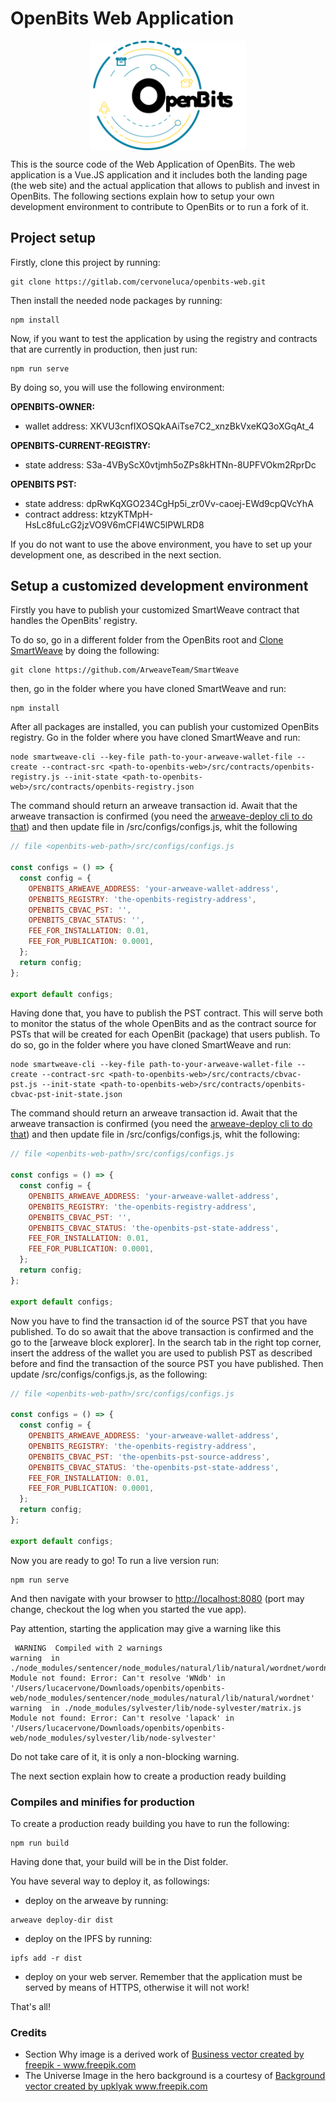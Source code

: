 # OpenBits Web Application

<div align="center">
   <img align="center" src="src/assets/logo-black.png" width="250px" alt="OpenBits logo" title="OpenBits Logo">
</div>

This is the source code of the Web Application of OpenBits. The web application is a Vue.JS application and it includes both the landing page (the web site) and the actual application that allows to publish and invest in OpenBits. The following sections explain how to setup your own development environment to contribute to OpenBits or to run a fork of it. 

## Project setup

Firstly, clone this project by running: 

```
git clone https://gitlab.com/cervoneluca/openbits-web.git
```

Then install the needed node packages by running: 

```
npm install
```

Now, if you want to test the application by using the registry and contracts that are currently in production, then just run:

```
npm run serve
```

By doing so, you will use the following environment: 

**OPENBITS-OWNER:**
- wallet address: XKVU3cnfIXOSQkAAiTse7C2_xnzBkVxeKQ3oXGqAt_4

**OPENBITS-CURRENT-REGISTRY:**
- state address: S3a-4VByScX0vtjmh5oZPs8kHTNn-8UPFVOkm2RprDc

**OPENBITS PST:** 
- state address:  dpRwKqXGO234CgHp5i_zr0Vv-caoej-EWd9cpQVcYhA
- contract address: ktzyKTMpH-HsLc8fuLcG2jzVO9V6mCFl4WC5lPWLRD8

If you do not want to use the above environment, you have to set up your development one, as described in the next section.

## Setup a customized development environment

Firstly you have to publish your customized SmartWeave contract that handles the OpenBits' registry. 

To do so, go in a different folder from the OpenBits root and [Clone SmartWeave](https://github.com/ArweaveTeam/SmartWeave) by doing the following:

```
git clone https://github.com/ArweaveTeam/SmartWeave
```

then, go in the folder where you have cloned SmartWeave and run: 

```
npm install
```

After all packages are installed, you can publish your customized OpenBits registry. Go in the folder where you have cloned SmartWeave and run: 

```
node smartweave-cli --key-file path-to-your-arweave-wallet-file --create --contract-src <path-to-openbits-web>/src/contracts/openbits-registry.js --init-state <path-to-openbits-web>/src/contracts/openbits-registry.json 
```
The command should return an arweave transaction id. Await that the arweave transaction is confirmed (you need the [arweave-deploy cli to do that](https://github.com/ArweaveTeam/arweave-deploy)) and then update file in <openbits-web-path>/src/configs/configs.js, whit the following

```javascript
// file <openbits-web-path>/src/configs/configs.js

const configs = () => {
  const config = {
    OPENBITS_ARWEAVE_ADDRESS: 'your-arweave-wallet-address',
    OPENBITS_REGISTRY: 'the-openbits-registry-address',
    OPENBITS_CBVAC_PST: '',
    OPENBITS_CBVAC_STATUS: '',
    FEE_FOR_INSTALLATION: 0.01,
    FEE_FOR_PUBLICATION: 0.0001,
  };
  return config;
};

export default configs;

```

Having done that, you have to publish the PST contract. This will serve both to monitor the status of the whole OpenBits and as the contract source for PSTs that will be created for each OpenBit (package) that users publish. To do so, go in the folder where you have cloned SmartWeave and run: 

```
node smartweave-cli --key-file path-to-your-arweave-wallet-file --create --contract-src <path-to-openbits-web>/src/contracts/cbvac-pst.js --init-state <path-to-openbits-web>/src/contracts/openbits-cbvac-pst-init-state.json
```

The command should return an arweave transaction id. Await that the arweave transaction is confirmed (you need the [arweave-deploy cli to do that](https://github.com/ArweaveTeam/arweave-deploy)) and then update file in <openbits-web-path>/src/configs/configs.js, whit the following:

```javascript
// file <openbits-web-path>/src/configs/configs.js

const configs = () => {
  const config = {
    OPENBITS_ARWEAVE_ADDRESS: 'your-arweave-wallet-address',
    OPENBITS_REGISTRY: 'the-openbits-registry-address',
    OPENBITS_CBVAC_PST: '',
    OPENBITS_CBVAC_STATUS: 'the-openbits-pst-state-address',
    FEE_FOR_INSTALLATION: 0.01,
    FEE_FOR_PUBLICATION: 0.0001,
  };
  return config;
};

export default configs;

```

Now you have to find the transaction id of the source PST that you have published. To do so await that the above transaction is confirmed and the go to the [arweave block explorer]. In the search tab in the right top corner, insert the address of the wallet you are used to publish PST as described before and find the transaction of the source PST you have published. Then update  <openbits-web-path>/src/configs/configs.js, as the following:

```javascript
// file <openbits-web-path>/src/configs/configs.js

const configs = () => {
  const config = {
    OPENBITS_ARWEAVE_ADDRESS: 'your-arweave-wallet-address',
    OPENBITS_REGISTRY: 'the-openbits-registry-address',
    OPENBITS_CBVAC_PST: 'the-openbits-pst-source-address',
    OPENBITS_CBVAC_STATUS: 'the-openbits-pst-state-address',
    FEE_FOR_INSTALLATION: 0.01,
    FEE_FOR_PUBLICATION: 0.0001,
  };
  return config;
};

export default configs;

```

Now you are ready to go! To run a live version run: 

```
npm run serve
```

And then navigate with your browser to [http://localhost:8080](http://localhost:8080) (port may change, checkout the log when you started the vue app). 

Pay attention, starting the application may give a warning like this

```
 WARNING  Compiled with 2 warnings                                                                                                                                                          warning  in ./node_modules/sentencer/node_modules/natural/lib/natural/wordnet/wordnet.js
Module not found: Error: Can't resolve 'WNdb' in '/Users/lucacervone/Downloads/openbits/openbits-web/node_modules/sentencer/node_modules/natural/lib/natural/wordnet'
warning  in ./node_modules/sylvester/lib/node-sylvester/matrix.js
Module not found: Error: Can't resolve 'lapack' in '/Users/lucacervone/Downloads/openbits/openbits-web/node_modules/sylvester/lib/node-sylvester'

```

Do not take care of it, it is only a non-blocking warning. 

The next section explain how to create a production ready building

### Compiles and minifies for production

To create a production ready building you have to run the following: 

```
npm run build
```

Having done that, your build will be in the Dist folder. 

You have several way to deploy it, as followings: 

- deploy on the arweave by running: 
```
arweave deploy-dir dist
```

- deploy on the IPFS by running: 
```
ipfs add -r dist
```

- deploy on your web server. Remember that the application must be served by means of HTTPS, otherwise it will not work! 

That's all! 

### Credits

- Section Why image is a derived work of <a href='https://www.freepik.com/free-photos-vectors/business'>Business vector created by freepik - www.freepik.com</a>
- The Universe Image in the hero background is a courtesy of <a href='https://www.freepik.com/free-photos-vectors/background'>Background vector created by upklyak www.freepik.com</a>

